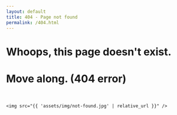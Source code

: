 ```yaml
---
layout: default
title: 404 - Page not found
permalink: /404.html
---
```


<div class="text-center">
    <h1>Whoops, this page doesn't exist.</h1>
    <h1>Move along. (404 error)</h1>
    <br/>

    <img src="{{ 'assets/img/not-found.jpg' | relative_url }}" />
</div>